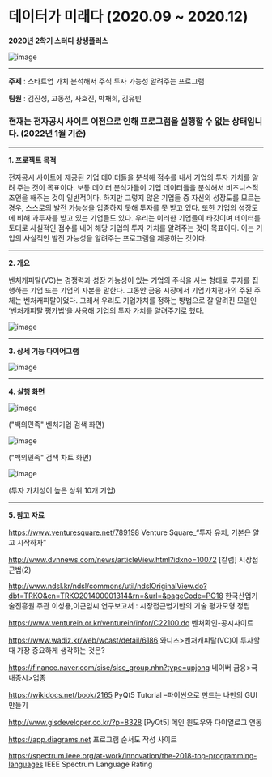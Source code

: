 # 데이터가 미래다 (2020.09 ~ 2020.12)

**2020년 2학기 스터디 상생플러스**

![image](https://user-images.githubusercontent.com/60170358/106113069-6229f080-6191-11eb-9a97-54f261732007.png)

----------

**주제** : 스타트업 가치 분석해서 주식 투자 가능성 알려주는 프로그램 

**팀원** : 김진성, 고동천, 사호진, 박채희, 김유빈

### 현재는 전자공시 사이트 이전으로 인해 프로그램을 실행할 수 없는 상태입니다. (2022년 1월 기준)

----------

**1. 프로젝트 목적**

전자공시 사이트에 제공된 기업 데이터들을 분석해 점수를 내서 기업의 투자 가치를 알려 주는 것이 목표이다. 보통 데이터 분석가들이 기업 데이터들을 분석해서 비즈니스적 조언을 해주는 것이 일반적이다. 하지만 그렇지 않은 기업들 중 자신의 성장도를 모르는 경우, 스스로의 발전 가능성을 입증하지 못해 투자를 못 받고 있다. 또한 기업의 성장도에 비해 과투자를 받고 있는 기업들도 있다. 우리는 이러한 기업들이 타깃이며 데이터를 토대로 사실적인 점수를 내어 해당 기업의 투자 가치를 알려주는 것이 목표이다. 이는 기업의 사실적인 발전 가능성을 알려주는 프로그램을 제공하는 것이다.

----------

**2. 개요**

벤처캐피탈(VC)는 경쟁력과 성장 가능성이 있는 기업의 주식을 사는 형태로 투자를 집행하는 기업 또는 기업의 자본을 말한다. 그동안 금융 시장에서 기업가치평가의 주된 주체는 벤처캐피탈이었다. 그래서 우리도 기업가치를 정하는 방법으로 잘 알려진 모델인 ‘벤처캐피탈 평가법’을 사용해 기업의 투자 가치를 알려주기로 했다.


![image](https://user-images.githubusercontent.com/60170358/151652685-f31d23da-7521-48ce-972c-4204678ed8d1.png)


----------

**3. 상세 기능 다이어그램**

![image](https://user-images.githubusercontent.com/60170358/151652594-c2e78818-434b-4bf9-8c37-1eacabb5226c.png)

----------

**4. 실행 화면**

![image](https://user-images.githubusercontent.com/60170358/151652754-b92cf7d8-ada5-4ce2-85f8-4459e175d25c.png)

("백의민족" 벤처기업 검색 화면)


![image](https://user-images.githubusercontent.com/60170358/151652774-71ecfd0f-b9e1-46c6-aa57-3d39cd68ef53.png)

("백의민족" 검색 차트 화면)


![image](https://user-images.githubusercontent.com/60170358/151652785-933df62c-8046-4fea-b406-9db172fbc4b2.png)

(투자 가치성이 높은 상위 10개 기업)

----------
 
**5. 참고 자료**

https://www.venturesquare.net/789198
Venture Square_“투자 유치, 기본은 알고 시작하자” 

http://www.dvnnews.com/news/articleView.html?idxno=10072
[칼럼] 시장접근법(2)
					                               
http://www.ndsl.kr/ndsl/commons/util/ndslOriginalView.do?dbt=TRKO&cn=TRKO201400001314&rn=&url=&pageCode=PG18
한국산업기술진흥원 주관 이성용,이근임씨 연구보고서 : 시장접근법기반의 기술  평가모형 정립

https://www.venturein.or.kr/venturein/infor/C22100.do
벤처확인-공시사이트

https://www.wadiz.kr/web/wcast/detail/6186
와디즈>벤처캐피탈(VC)이 투자할 때 가장 중요하게 생각하는 것은?

https://finance.naver.com/sise/sise_group.nhn?type=upjong
네이버 금융>국내증시>업종

https://wikidocs.net/book/2165
PyQt5 Tutorial –파이썬으로 만드는 나만의 GUI 만들기

http://www.gisdeveloper.co.kr/?p=8328
[PyQt5] 메인 윈도우와 다이얼로그 연동

https://app.diagrams.net
프로그램 순서도 작성 사이트

https://spectrum.ieee.org/at-work/innovation/the-2018-top-programming-languages
IEEE Spectrum Language Rating

